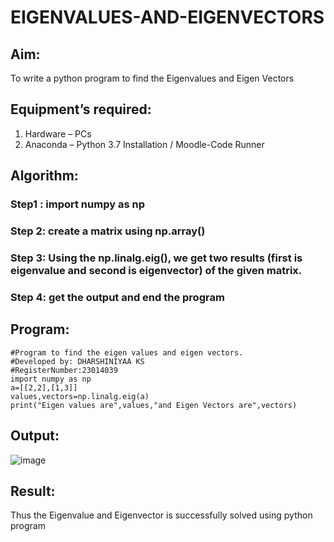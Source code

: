 # EIGENVALUES-AND-EIGENVECTORS
## Aim:
To write a python program to find the Eigenvalues and Eigen Vectors
## Equipment’s required:
1. 	Hardware – PCs
2. 	Anaconda – Python 3.7 Installation / Moodle-Code Runner
## Algorithm:
### Step1 : import numpy as np
### Step 2: create a matrix using np.array()
### Step 3: Using the np.linalg.eig(),  we get two results (first is eigenvalue and second is eigenvector) of the given matrix.
### Step 4: get the output and end the program

## Program:
```
#Program to find the eigen values and eigen vectors.
#Developed by: DHARSHINIYAA KS
#RegisterNumber:23014039
import numpy as np
a=[[2,2],[1,3]]
values,vectors=np.linalg.eig(a)
print("Eigen values are",values,"and Eigen Vectors are",vectors)
```
## Output:
![image](https://github.com/DHARSHINIYAA/EIGENVALUES-AND-EIGENVECTORS/assets/149560172/6a3d0c4c-d69f-45d7-9c8d-9d547fcb6e4c)

## Result:
Thus the Eigenvalue and Eigenvector is successfully solved using python program
